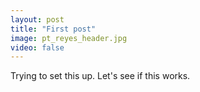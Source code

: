 ```yaml
---
layout: post
title: "First post"
image: pt_reyes_header.jpg
video: false
---
```


Trying to set this up. Let's see if this works.
